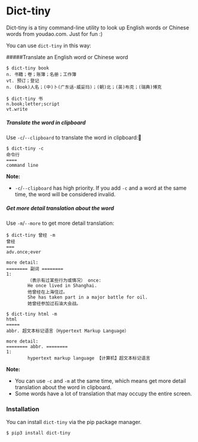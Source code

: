# Dict-tiny

Dict-tiny is a tiny command-line utility to look up English words or Chinese words from youdao.com. Just for fun :)

You can use `dict-tiny` in this way:

#####Translate an English word or Chinese word

```shell
$ dict-tiny book
n. 书籍；卷；账簿；名册；工作簿
vt. 预订；登记
n. (Book)人名；(中)卜(广东话·威妥玛)；(朝)北；(英)布克；(瑞典)博克
```

```shell
$ dict-tiny 书
n.book;letter;script
vt.write
```
##### Translate the word in clipboard

Use `-c`/`--clipboard` to translate the word in clipboard:

```shell
$ dict-tiny -c
命令行
====
command line
```
**Note:**

* `-c`/`--clipboard` has high priority. If you add `-c` and a word at the same time, the word will be considered invalid.

##### Get more detail translation about the word

Use `-m`/`--more` to get more detail translation:

```shell
$ dict-tiny 曾经 -m
曾经
===
adv.once;ever

more detail:
======== 副词 ========
1:
        （表示有过某些行为或情况） once:
        He once lived in Shanghai.
        他曾经在上海住过。
        She has taken part in a major battle for oil.
        她曾经参加过石油大会战。

```

```shell
$ dict-tiny html -m
html
=====
abbr. 超文本标记语言（Hypertext Markup Language）

more detail:
======== abbr. ========
1:
        hypertext markup language 【计算机】超文本标记语言

```

**Note:**

* You can use `-c` and `-m` at the same time, which means get more detail translation about the word in clipboard.
* Some words have a lot of translation that may occupy the entire screen.



### Installation

You can install `dict-tiny` via the pip package manager.

```shell
$ pip3 install dict-tiny
```

